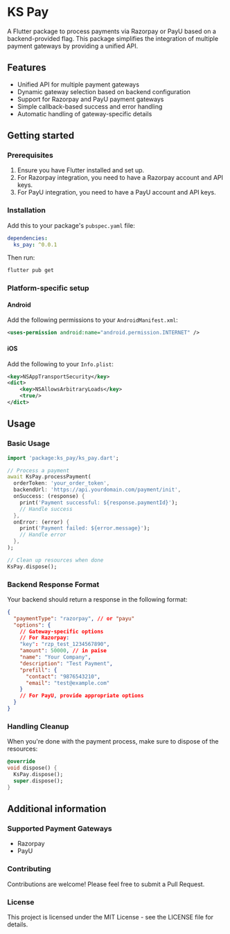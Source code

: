 # KS Pay

A Flutter package to process payments via Razorpay or PayU based on a backend-provided flag. This package simplifies the integration of multiple payment gateways by providing a unified API.

## Features

- Unified API for multiple payment gateways
- Dynamic gateway selection based on backend configuration
- Support for Razorpay and PayU payment gateways
- Simple callback-based success and error handling
- Automatic handling of gateway-specific details

## Getting started

### Prerequisites

1. Ensure you have Flutter installed and set up.
2. For Razorpay integration, you need to have a Razorpay account and API keys.
3. For PayU integration, you need to have a PayU account and API keys.

### Installation

Add this to your package's `pubspec.yaml` file:

```yaml
dependencies:
  ks_pay: ^0.0.1
```

Then run:

```bash
flutter pub get
```

### Platform-specific setup

#### Android

Add the following permissions to your `AndroidManifest.xml`:

```xml
<uses-permission android:name="android.permission.INTERNET" />
```

#### iOS

Add the following to your `Info.plist`:

```xml
<key>NSAppTransportSecurity</key>
<dict>
    <key>NSAllowsArbitraryLoads</key>
    <true/>
</dict>
```

## Usage

### Basic Usage

```dart
import 'package:ks_pay/ks_pay.dart';

// Process a payment
await KsPay.processPayment(
  orderToken: 'your_order_token',
  backendUrl: 'https://api.yourdomain.com/payment/init',
  onSuccess: (response) {
    print('Payment successful: ${response.paymentId}');
    // Handle success
  },
  onError: (error) {
    print('Payment failed: ${error.message}');
    // Handle error
  },
);

// Clean up resources when done
KsPay.dispose();
```

### Backend Response Format

Your backend should return a response in the following format:

```json
{
  "paymentType": "razorpay", // or "payu"
  "options": {
    // Gateway-specific options
    // For Razorpay:
    "key": "rzp_test_1234567890",
    "amount": 50000, // in paise
    "name": "Your Company",
    "description": "Test Payment",
    "prefill": {
      "contact": "9876543210",
      "email": "test@example.com"
    }
    // For PayU, provide appropriate options
  }
}
```

### Handling Cleanup

When you're done with the payment process, make sure to dispose of the resources:

```dart
@override
void dispose() {
  KsPay.dispose();
  super.dispose();
}
```

## Additional information

### Supported Payment Gateways

- Razorpay
- PayU

### Contributing

Contributions are welcome! Please feel free to submit a Pull Request.

### License

This project is licensed under the MIT License - see the LICENSE file for details.
